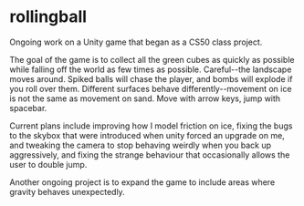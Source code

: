# rollingball
Ongoing work on a Unity game that began as a CS50 class project.

The goal of the game is to collect all the green cubes as quickly as possible while falling off the world as few times as possible. Careful--the landscape moves around. Spiked balls will chase the player, and bombs will explode if you roll over them. Different surfaces behave differently--movement on ice is not the same as movement on sand. Move with arrow keys, jump with spacebar.

Current plans include improving how I model friction on ice, fixing the bugs to the skybox that were introduced when unity forced an upgrade on me, and tweaking the camera to stop behaving weirdly when you back up aggressively, and fixing the strange behaviour that occasionally allows the user to double jump. 

Another ongoing project is to expand the game to include areas where gravity behaves unexpectedly. 
